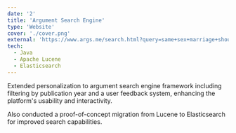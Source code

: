 ```yaml
---
date: '2'
title: 'Argument Search Engine'
type: 'Website'
cover: './cover.png'
external: 'https://www.args.me/search.html?query=same+sex+marriage+should+be+legal'
tech:
  - Java
  - Apache Lucene
  - Elasticsearch
---
```


Extended personalization to argument search engine framework including filtering by publication year and a user feedback system, enhancing the platform's usability and interactivity.

Also conducted a proof-of-concept migration from Lucene to Elasticsearch for improved search capabilities.
